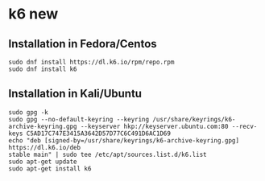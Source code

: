 # k6 new

## Installation in Fedora/Centos

`sudo dnf install https://dl.k6.io/rpm/repo.rpm`  
`sudo dnf install k6`

## Installation in Kali/Ubuntu

`sudo gpg -k`  
`sudo gpg --no-default-keyring --keyring /usr/share/keyrings/k6-archive-keyring.gpg --keyserver hkp://keyserver.ubuntu.com:80 --recv-keys C5AD17C747E3415A3642D57D77C6C491D6AC1D69`  
`echo "deb [signed-by=/usr/share/keyrings/k6-archive-keyring.gpg] https://dl.k6.io/deb`  
`stable main" | sudo tee /etc/apt/sources.list.d/k6.list`  
`sudo apt-get update`  
`sudo apt-get install k6`
